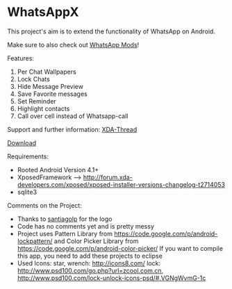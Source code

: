 WhatsAppX
=========
This project's aim is to extend the functionality of WhatsApp on Android.

Make sure to also check out [WhatsApp Mods](https://github.com/jaysh/xposed-whatsapp/)!

Features:

1. Per Chat Wallpapers
2. Lock Chats
3. Hide Message Preview
4. Save Favorite messages
5. Set Reminder
6. Highlight contacts
7. Call over cell instead of Whatsapp-call

Support and further information:
[XDA-Thread](http://forum.xda-developers.com/xposed/modules/mod-whatsappx-features-whatsapp-t2973749)

[Download](http://repo.xposed.info/module/de.bidlingmeyer.xposed.whatsappx)

Requirements:
 - Rooted Android Version 4.1+
 - XposedFramework --> http://forum.xda-developers.com/xposed/xposed-installer-versions-changelog-t2714053
 - sqlite3
 
Comments on the Project:
 - Thanks to [santiagolp](http://forum.xda-developers.com/member.php?u=3017344) for the logo
 - Code has no comments yet and is pretty messy
 - Project uses Pattern Library from https://code.google.com/p/android-lockpattern/
   and Color Picker Library from https://code.google.com/p/android-color-picker/
   If you want to compile this app, you need to add these projects to eclipse
 - Used Icons: 
   star, wrench: http://icons8.com/
   lock: http://www.psd100.com/go.php?url=zcool.com.cn, http://www.psd100.com/lock-unlock-icons-psd/#.VGNgWvmG-1c
